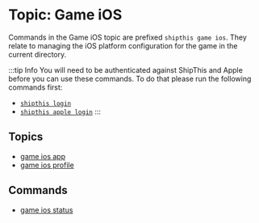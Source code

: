 # Topic: Game iOS

Commands in the Game iOS topic are prefixed `shipthis game ios`. They relate to
managing the iOS platform configuration for the game in the current directory.

:::tip Info
You will need to be authenticated against ShipThis and Apple before you can use
these commands. To do that please run the following commands first:

- [`shipthis login`](/docs/reference/login)
- [`shipthis apple login`](/docs/reference/apple/login)
:::


## Topics

- [game ios app](/docs/reference/game/ios/app)
- [game ios profile](/docs/reference/game/ios/profile)


## Commands

- [game ios status](/docs/reference/game/ios/status)

